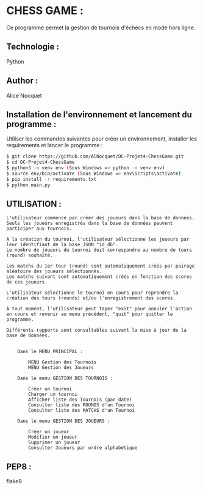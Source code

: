 
# CHESS GAME :

Ce programme permet la gestion de tournois d'échecs en mode hors ligne.

## Technologie :

Python

## Author :

Alice Nocquet


## Installation de l'environnement et lancement du programme :

Utiliser les commandes suivantes pour créer un environnement, installer les requirements et lancer le programme :

```bash
$ git clone https://github.com/AlNocquet/OC-Projet4-ChessGame.git
$ cd OC-Projet4-ChessGame
$ python3 -m venv env (Sous Windows => python -m venv env)
$ source env/bin/activate (Sous Windows => env\Scripts\activate)
$ pip install -r requirements.txt
$ python main.py
```

## UTILISATION :

    L'utilisateur commence par créer des joueurs dans la base de données.
    Seuls les joueurs enregistrés dans la base de données peuvent participer aux tournois.

    A la création du tournoi, l'utilisateur sélectionne les joueurs par leur identifiant de la base JSON "id_db".
    Le nombre de joueurs du tournoi doit correspondre au nombre de tours (round) souhaité.

    Les matchs du 1er tour (round) sont automatiquement créés par pairage aléatoire des joueurs sélectionnés.
    Les matchs suivant sont automatiquement créés en fonction des scores de ces joueurs.

    L'utilisateur sélectionne le tournoi en cours pour reprendre la création des tours (rounds) et/ou l'enregistrement des scores.

    A tout moment, l'utilisateur peut taper "exit" pour annuler l'action en cours et revenir au menu précédent, "quit" pour quitter le programme.

    Différents rapports sont consultables suivant la mise à jour de la base de données.
        
        
        Dans le MENU PRINCIPAL :
            
            MENU Gestion des Tournois
            MENU Gestion des Joueurs
        
        Dans le menu GESTION DES TOURNOIS :

            Créer un tournoi
            Charger un tournoi
            Afficher liste des Tournois (par date)
            Consulter liste des ROUNDS d'un Tournoi
            Consulter liste des MATCHS d'un Tournoi

        Dans le menu GESTION DES JOUEURS :

            Créer un joueur
            Modifier un joueur
            Supprimer un joueur
            Consulter Joueurs par ordre alphabétique


## PEP8 :

flake8
